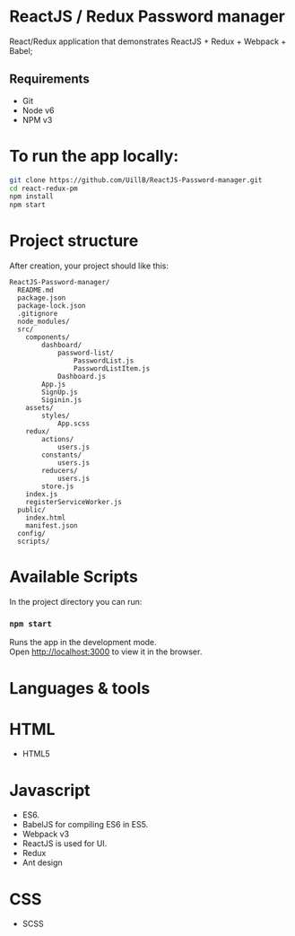 # ReactJS / Redux Password manager

React/Redux application that demonstrates ReactJS + Redux + Webpack + Babel;

## Requirements
* Git
* Node v6
* NPM v3
# To run the app locally:

```bash
git clone https://github.com/UillB/ReactJS-Password-manager.git
cd react-redux-pm
npm install
npm start
```
# Project structure

After creation, your project should like this:

```
ReactJS-Password-manager/
  README.md
  package.json
  package-lock.json
  .gitignore
  node_modules/
  src/
    components/
        dashboard/
            password-list/
                PasswordList.js
                PasswordListItem.js
            Dashboard.js
        App.js
        SignUp.js
        Siginin.js
    assets/
        styles/
            App.scss
    redux/
        actions/
            users.js
        constants/
            users.js
        reducers/
            users.js
        store.js
    index.js
    registerServiceWorker.js
  public/
    index.html
    manifest.json
  config/
  scripts/
```


# Available Scripts
In the project directory you can run:

### `npm start`

Runs the app in the development mode.<br>
Open [http://localhost:3000](http://localhost:3000) to view it in the browser.

# Languages & tools

# HTML
* HTML5

# Javascript
* ES6.
* BabelJS for compiling ES6 in ES5.
* Webpack v3
* ReactJS is used for UI.
* Redux
* Ant design

# CSS
* SCSS

